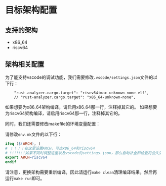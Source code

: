 # 目标架构配置

## 支持的架构

- x86_64
- riscv64

## 架构相关配置

为了能支持vscode的调试功能，我们需要修改`.vscode/settings.json`文件的以下行：
```
    "rust-analyzer.cargo.target": "riscv64imac-unknown-none-elf",
    // "rust-analyzer.cargo.target": "x86_64-unknown-none",
```

如果想要为x86_64架构编译，请启用x86_64那一行，注释掉其它的。
如果想要为riscv64架构编译，请启用riscv64那一行，注释掉其它的。


同时，我们还需要修改makefile的环境变量配置：

请修改`env.mk`文件的以下行：
```Makefile
ifeq ($(ARCH), )
# ！！！！在这里设置ARCH，可选x86_64和riscv64
# !!!!!!!如果不同时调整这里以及vscode的settings.json，那么自动补全和检查将会失效
export ARCH=riscv64
endif
```

请注意，更换架构需要重新编译，因此请运行`make clean`清理编译结果。然后再运行`make run`即可。
